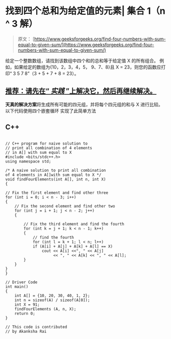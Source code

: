 # 找到四个总和为给定值的元素| 集合 1（n ^ 3 解）

> 原文： [https://www.geeksforgeeks.org/find-four-numbers-with-sum-equal-to-given-sum/](https://www.geeksforgeeks.org/find-four-numbers-with-sum-equal-to-given-sum/)

给定一个整数数组，请找到该数组中四个和的总和等于给定值 X 的所有组合。
例如，如果给定的数组为{10，2，3，4，5， 9、7、8}且 X = 23，则您的函数应打印“ 3 5 7 8”（3 + 5 + 7 + 8 = 23）。

## [推荐：请先在“ ***<u>实践</u>*** ”上解决它，然后再继续解决。](https://practice.geeksforgeeks.org/problems/four-elements/0)

**天真的解决方案**将生成所有可能的四元组，并将每个四元组的和与 X 进行比较。以下代码使用四个嵌套循环
实现了此简单方法

## C++ 

```

// C++ program for naive solution to 
// print all combination of 4 elements 
// in A[] with sum equal to X  
#include <bits/stdc++.h> 
using namespace std; 

/* A naive solution to print all combination  
of 4 elements in A[]with sum equal to X */
void findFourElements(int A[], int n, int X) 
{ 

// Fix the first element and find other three 
for (int i = 0; i < n - 3; i++) 
{ 
    // Fix the second element and find other two 
    for (int j = i + 1; j < n - 2; j++) 
    { 

        // Fix the third element and find the fourth 
        for (int k = j + 1; k < n - 1; k++) 
        { 
            // find the fourth 
            for (int l = k + 1; l < n; l++) 
            if (A[i] + A[j] + A[k] + A[l] == X) 
                cout << A[i] <<", " << A[j]  
                     << ", " << A[k] << ", " << A[l]; 
        }  
    } 
} 
} 

// Driver Code 
int main() 
{ 
    int A[] = {10, 20, 30, 40, 1, 2}; 
    int n = sizeof(A) / sizeof(A[0]); 
    int X = 91; 
    findFourElements (A, n, X); 
    return 0; 
} 

// This code is contributed 
// by Akanksha Rai 

```